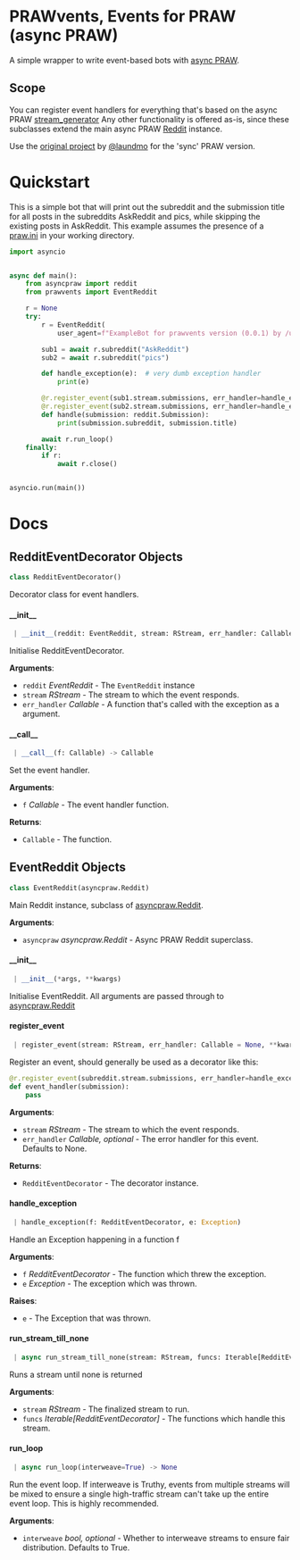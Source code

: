 <a name="prawvents"></a>
# PRAWvents, Events for PRAW (async PRAW)
A simple wrapper to write event-based bots with [async PRAW](https://asyncpraw.readthedocs.io/en/latest).

## Scope
You can register event handlers for everything that's based on the async PRAW [stream_generator](https://asyncpraw.readthedocs.io/en/latest/code_overview/other/util.html#asyncpraw.models.util.stream_generator)
Any other functionality is offered as-is, since these subclasses extend the main async PRAW [Reddit](https://asyncpraw.readthedocs.io/en/latest/code_overview/reddit_instance.html) instance.

Use the [original project](https://github.com/laundmo/prawvents) by [@laundmo](https://github.com/laundmo) for the 'sync' PRAW version.

# Quickstart

This is a simple bot that will print out the subreddit and the submission title for all posts in the subreddits AskReddit and pics, while skipping the existing posts in AskReddit.
This example assumes the presence of a [praw.ini](https://asyncpraw.readthedocs.io/en/latest/getting_started/configuration/prawini.html) in your working directory.
```py
import asyncio


async def main():
    from asyncpraw import reddit
    from prawvents import EventReddit

    r = None
    try:
        r = EventReddit(
            user_agent=f"ExampleBot for prawvents version (0.0.1) by /u/laundmo")  # change the description and username!

        sub1 = await r.subreddit("AskReddit")
        sub2 = await r.subreddit("pics")

        def handle_exception(e):  # very dumb exception handler
            print(e)

        @r.register_event(sub1.stream.submissions, err_handler=handle_exception, skip_existing=True)
        @r.register_event(sub2.stream.submissions, err_handler=handle_exception)
        def handle(submission: reddit.Submission):
            print(submission.subreddit, submission.title)

        await r.run_loop()
    finally:
        if r:
            await r.close()


asyncio.run(main())
```

# Docs
<a name="prawvents.RedditEventDecorator"></a>
## RedditEventDecorator Objects

```python
class RedditEventDecorator()
```

Decorator class for event handlers.

<a name="prawvents.RedditEventDecorator.__init__"></a>
#### \_\_init\_\_

```python
 | __init__(reddit: EventReddit, stream: RStream, err_handler: Callable)
```

Initialise RedditEventDecorator.

**Arguments**:

- `reddit` _EventReddit_ - The `EventReddit` instance
- `stream` _RStream_ - The stream to which the event responds.
- `err_handler` _Callable_ - A function that's called with the exception as a argument.

<a name="prawvents.RedditEventDecorator.__call__"></a>
#### \_\_call\_\_

```python
 | __call__(f: Callable) -> Callable
```

Set the event handler.

**Arguments**:

- `f` _Callable_ - The event handler function.


**Returns**:

- `Callable` - The function.

<a name="prawvents.EventReddit"></a>
## EventReddit Objects

```python
class EventReddit(asyncpraw.Reddit)
```

Main Reddit instance, subclass of [asyncpraw.Reddit](https://asyncpraw.readthedocs.io/en/latest/code_overview/reddit_instance.html).

**Arguments**:

- `asyncpraw` _asyncpraw.Reddit_ - Async PRAW Reddit superclass.

<a name="prawvents.EventReddit.__init__"></a>
#### \_\_init\_\_

```python
 | __init__(*args, **kwargs)
```

Initialise EventReddit. All arguments are passed through to [asyncpraw.Reddit](https://asyncpraw.readthedocs.io/en/latest/code_overview/reddit_instance.html)

<a name="prawvents.EventReddit.register_event"></a>
#### register\_event

```python
 | register_event(stream: RStream, err_handler: Callable = None, **kwargs) -> RedditEventDecorator
```

Register an event, should generally be used as a decorator like this:

```py
@r.register_event(subreddit.stream.submissions, err_handler=handle_exception)
def event_handler(submission):
    pass
```

**Arguments**:

- `stream` _RStream_ - The stream to which the event responds.
- `err_handler` _Callable, optional_ - The error handler for this event. Defaults to None.


**Returns**:

- `RedditEventDecorator` - The decorator instance.

<a name="prawvents.EventReddit.handle_exception"></a>
#### handle\_exception

```python
 | handle_exception(f: RedditEventDecorator, e: Exception)
```

Handle an Exception happening in a function f

**Arguments**:

- `f` _RedditEventDecorator_ - The function which threw the exception.
- `e` _Exception_ - The exception which was thrown.


**Raises**:

- `e` - The Exception that was thrown.

<a name="prawvents.EventReddit.run_stream_till_none"></a>
#### run\_stream\_till\_none

```python
 | async run_stream_till_none(stream: RStream, funcs: Iterable[RedditEventDecorator]) -> None
```

Runs a stream until none is returned

**Arguments**:

- `stream` _RStream_ - The finalized stream to run.
- `funcs` _Iterable[RedditEventDecorator]_ - The functions which handle this stream.

<a name="prawvents.EventReddit.run_loop"></a>
#### run\_loop

```python
 | async run_loop(interweave=True) -> None
```

Run the event loop. If interweave is Truthy, events from multiple streams will be mixed to ensure a single high-traffic stream can't take up the entire event loop. This is highly 
recommended.

**Arguments**:

- `interweave` _bool, optional_ - Whether to interweave streams to ensure fair distribution. Defaults to True.